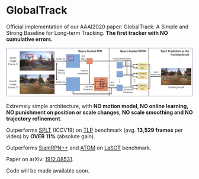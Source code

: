 # GlobalTrack

Official implementation of our AAAI2020 paper: GlobalTrack: A Simple and Strong Baseline for Long-term Tracking. **The first tracker with NO cumulative errors.**

![figure2](imgs/figure2.jpg)

Extremely simple architecture, with **NO motion model, NO online learning, NO punishment on position or scale changes, NO scale smoothing and NO trajectory refinement**.

Outperforms [SPLT](https://github.com/iiau-tracker/SPLT) (ICCV19) on [TLP](https://amoudgl.github.io/tlp/) benchmark (avg. **13,529 frames** per video) by **OVER 11%** (absolute gain).

Outperforms [SiamRPN++](https://github.com/STVIR/pysot) and [ATOM](https://github.com/visionml/pytracking) on [LaSOT](https://cis.temple.edu/lasot/) benchmark.

Paper on arXiv: [1912.08531](https://arxiv.org/abs/1912.08531).

Code will be made available soon.
